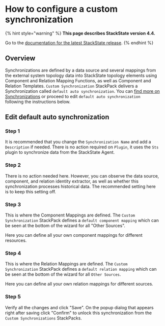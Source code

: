 # How to configure a custom synchronization

{% hint style="warning" %}
**This page describes StackState version 4.4.**

Go to the [documentation for the latest StackState release](https://docs.stackstate.com/develop/developer-guides/custom_synchronization_stackpack/how_to_configure_custom_synchronization).
{% endhint %}

## Overview

Synchronizations are defined by a data source and several mappings from the external system topology data into StackState topology elements using Component and Relation Mapping Functions, as well as Component and Relation Templates. `Custom Synchronization` StackPack delivers a Synchronization called `default auto synchronization`. You can [find more on Synchronizations](../synchronizations_and_templated_files.md) or proceed to edit `default auto synchronization` following the instructions below.

## Edit default auto synchronization

### Step 1

It is recommended that you change the `Synchronization Name` and add a `Description` if needed. There is no action required on `Plugin`, it uses the `Sts` plugin to synchronize data from the StackState Agent.

### Step 2

There is no action needed here. However, you can observe the data source, component, and relation identity extractor, as well as whether this synchronization processes historical data. The recommended setting here is to keep this setting off.

### Step 3

This is where the Component Mappings are defined. The `Custom Synchronization` StackPack defines a `default component mapping` which can be seen at the bottom of the wizard for all "Other Sources".

Here you can define all your own component mappings for different resources.

### Step 4

This is where the Relation Mappings are defined. The `Custom Synchronization` StackPack defines a `default relation mapping` which can be seen at the bottom of the wizard for all `Other Sources`.

Here you can define all your own relation mappings for different sources.

### Step 5

Verify all the changes and click "Save". On the popup dialog that appears right after saving click "Confirm" to unlock this synchronization from the `Custom Synchronizations` StackPacks.

